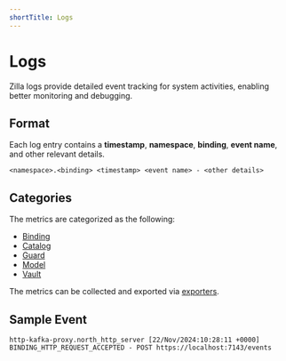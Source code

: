 ```yaml
---
shortTitle: Logs
---
```


# Logs

Zilla logs provide detailed event tracking for system activities, enabling better monitoring and debugging.

## Format

Each log entry contains a **timestamp**, **namespace**, **binding**, **event name**, and other relevant details.

```text
<namespace>.<binding> <timestamp> <event name> - <other details>
```

## Categories

The metrics are categorized as the following:

- [Binding](binding.md)
- [Catalog](catalog.md)
- [Guard](guard.md)
- [Model](model.md)
- [Vault](vault.md)

The metrics can be collected and exported via [exporters](/concepts/monitoring-observability/exporters-logs-and-metrics/README.md).

## Sample Event

```text
http-kafka-proxy.north_http_server [22/Nov/2024:10:28:11 +0000] BINDING_HTTP_REQUEST_ACCEPTED - POST https://localhost:7143/events
```
